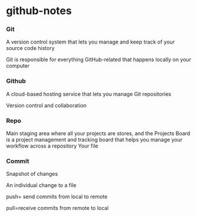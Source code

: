 # github-notes

### Git
 A version control system that lets you manage and keep track of your source code history
 
 Git is responsible for everything GitHub-related that happens locally on your computer

### Github
 A cloud-based hosting service that lets you manage Git repositories
 
 Version control and collaboration
 
### Repo
Main staging area where all your projects are stores, and the Projects Board is a project management and tracking board that helps you manage your workflow across a repository
Your file

### Commit
Snapshot of changes

An individual change to a file 

push= send commits from local to remote

pull=receive commits from remote to local



